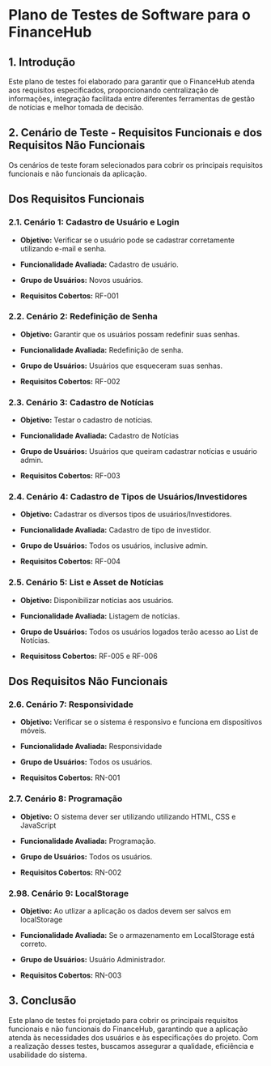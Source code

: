 # Plano de Testes de Software para o FinanceHub

## 1. Introdução

Este plano de testes foi elaborado para garantir que o FinanceHub atenda aos requisitos especificados, proporcionando centralização de informações, integração facilitada entre diferentes ferramentas de gestão de notícias e melhor tomada de decisão.


## 2. Cenário de Teste - Requisitos Funcionais e dos Requisitos Não Funcionais

Os cenários de teste foram selecionados para cobrir os principais requisitos funcionais e não funcionais da aplicação.

## Dos Requisitos Funcionais

### **2.1. Cenário 1: Cadastro de Usuário e Login**

- **Objetivo:** Verificar se o usuário pode se cadastrar corretamente utilizando e-mail e senha.

- **Funcionalidade Avaliada:** Cadastro de usuário.

- **Grupo de Usuários:** Novos usuários.

- **Requisitos Cobertos:** RF-001

### **2.2. Cenário 2: Redefinição de Senha**

- **Objetivo:** Garantir que os usuários possam redefinir suas senhas.

- **Funcionalidade Avaliada:** Redefinição de senha.

- **Grupo de Usuários:** Usuários que esqueceram suas senhas.

- **Requisitos Cobertos:** RF-002

### **2.3. Cenário 3: Cadastro de Notícias**

- **Objetivo:** Testar o cadastro de notícias.

- **Funcionalidade Avaliada:** Cadastro de Notícias

- **Grupo de Usuários:** Usuários que queiram cadastrar notícias e usuário admin.

- **Requisitos Cobertos:** RF-003

### **2.4. Cenário 4: Cadastro de Tipos de Usuários/Investidores**

- **Objetivo:** Cadastrar os diversos tipos de usuários/Investidores.

- **Funcionalidade Avaliada:** Cadastro de tipo de investidor.

- **Grupo de Usuários:** Todos os usuários, inclusive admin.

- **Requisitos Cobertos:** RF-004

### **2.5. Cenário 5: List e Asset de Notícias**

- **Objetivo:** Disponibilizar notícias aos usuários.

- **Funcionalidade Avaliada:** Listagem de notícias.

- **Grupo de Usuários:** Todos os usuários logados terão acesso ao List de Notícias.

- **Requisitoss Cobertos:** RF-005 e RF-006

## Dos Requisitos Não Funcionais

### **2.6. Cenário 7: Responsividade**

- **Objetivo:**  Verificar se o sistema é responsivo e funciona em dispositivos móveis.

- **Funcionalidade Avaliada:** Responsividade

- **Grupo de Usuários:** Todos os usuários.

- **Requisitos Cobertos:** RN-001

### **2.7. Cenário 8: Programação**

- **Objetivo:** O sistema dever ser utilizando utilizando HTML, CSS e JavaScript

- **Funcionalidade Avaliada:** Programação.

- **Grupo de Usuários:** Todos os usuários.

- **Requisitos Cobertos:** RN-002

### **2.98. Cenário 9: LocalStorage**

- **Objetivo:** Ao utlizar a aplicação os dados devem ser salvos em localStorage

- **Funcionalidade Avaliada:** Se o armazenamento em LocalStorage está correto.

- **Grupo de Usuários:** Usuário Administrador.

- **Requisitos Cobertos:** RN-003

## 3. Conclusão
Este plano de testes foi projetado para cobrir os principais requisitos funcionais e não funcionais do FinanceHub, garantindo que a aplicação atenda às necessidades dos usuários e às especificações do projeto. Com a realização desses testes, buscamos assegurar a qualidade, eficiência e usabilidade do sistema.
